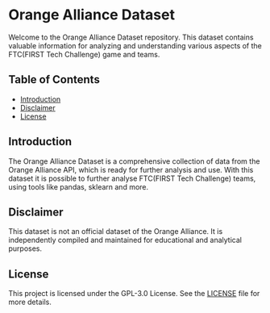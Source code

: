 # Orange Alliance Dataset

Welcome to the Orange Alliance Dataset repository. This dataset contains valuable information for analyzing and understanding various aspects of the FTC(FIRST Tech Challenge) game and teams.

## Table of Contents

- [Introduction](#introduction)
- [Disclaimer](#Disclaimer)
- [License](#License)

## Introduction
The Orange Alliance Dataset is a comprehensive collection of data from the Orange Alliance API, which is ready for further analysis and use.
With this dataset it is possible to further analyse FTC(FIRST Tech Challenge) teams, using tools like pandas, sklearn and more.

## Disclaimer
This dataset is not an official dataset of the Orange Alliance. It is independently compiled and maintained for educational and analytical purposes.

## License
This project is licensed under the GPL-3.0 License. See the [LICENSE](LICENSE) file for more details.
